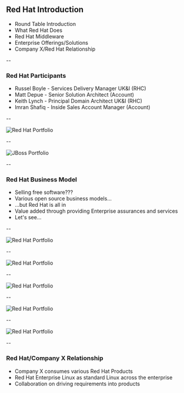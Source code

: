 ## Red Hat Introduction

* Round Table Introduction
* What Red Hat Does
* Red Hat Middleware
* Enterprise Offerings/Solutions
* Company X/Red Hat Relationship

--

### Red Hat Participants

* Russel Boyle - Services Delivery Manager UK&I (RHC)
* Matt Depue - Senior Solution Architect (Account)
* Keith Lynch - Principal Domain Architect UK&I (RHC)
* Imran Shafiq - Inside Sales Account Manager (Account)

--

![Red Hat Portfolio](img/intro-redhat_portfolio.png) <!-- .element: fullscreen-size="contain" -->

--

![JBoss Portfolio](img/intro-jboss_portfolio.png) <!-- .element: fullscreen-size="contain" -->

--

###  Red Hat Business Model

* Selling free software??? <!-- .element: class="fragment" data-fragment-index="1" -->
* Various open source business models...<!-- .element: class="fragment" data-fragment-index="2" -->
* ...but Red Hat is all in <!-- .element: class="fragment" data-fragment-index="3" -->
* Value added through providing Enterprise assurances and services <!-- .element: class="fragment" data-fragment-index="4" -->
* Let's see... <!-- .element: class="fragment" data-fragment-index="5" -->

--

![Red Hat Portfolio](img/intro-comm_v_ent.png) <!-- .element: fullscreen-size="contain" -->


--

![Red Hat Portfolio](img/intro-comm_proj_names.png) <!-- .element: fullscreen-size="contain" -->

--

![Red Hat Portfolio](img/intro-comm_proj_mapped.png) <!-- .element: fullscreen-size="contain" -->

--

![Red Hat Portfolio](img/intro-product_delivery.png) <!-- .element: fullscreen-size="contain" -->

--

![Red Hat Portfolio](img/intro-enterprisification.png) <!-- .element: fullscreen-size="contain" -->

--

###  Red Hat/Company X Relationship

* Company X consumes various Red Hat Products
* Red Hat Enterprise Linux as standard Linux across the enterprise
* Collaboration on driving requirements into products
